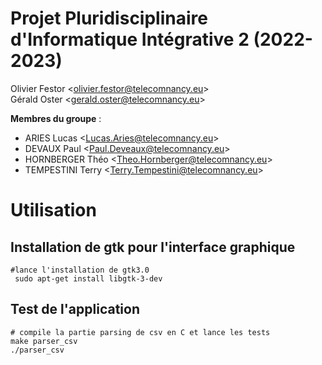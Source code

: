 # Projet Pluridisciplinaire d'Informatique Intégrative 2 (2022-2023) 

Olivier Festor <<olivier.festor@telecomnancy.eu>>   
Gérald Oster <<gerald.oster@telecomnancy.eu>>  


**Membres du groupe** :
- ARIES Lucas <<Lucas.Aries@telecomnancy.eu>>  
- DEVAUX Paul <<Paul.Deveaux@telecomnancy.eu>>  
- HORNBERGER Théo <<Theo.Hornberger@telecomnancy.eu>>  
- TEMPESTINI Terry <<Terry.Tempestini@telecomnancy.eu>>  

# Utilisation

## Installation de gtk pour l'interface graphique
```shell
#lance l'installation de gtk3.0
 sudo apt-get install libgtk-3-dev
```

## Test de l'application
```shell
# compile la partie parsing de csv en C et lance les tests
make parser_csv
./parser_csv
```
